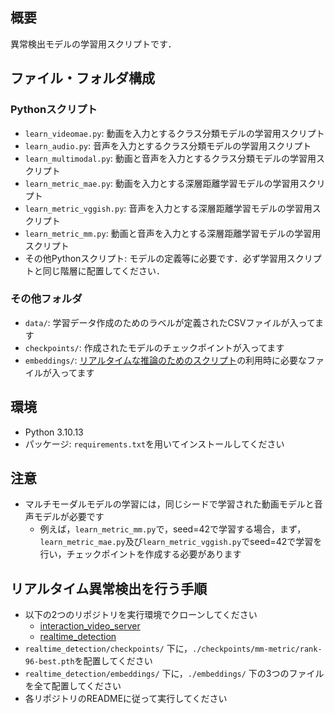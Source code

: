 ## 概要
異常検出モデルの学習用スクリプトです．

## ファイル・フォルダ構成
### Pythonスクリプト
- `learn_videomae.py`: 動画を入力とするクラス分類モデルの学習用スクリプト
- `learn_audio.py`: 音声を入力とするクラス分類モデルの学習用スクリプト
- `learn_multimodal.py`: 動画と音声を入力とするクラス分類モデルの学習用スクリプト
- `learn_metric_mae.py`: 動画を入力とする深層距離学習モデルの学習用スクリプト
- `learn_metric_vggish.py`: 音声を入力とする深層距離学習モデルの学習用スクリプト
- `learn_metric_mm.py`: 動画と音声を入力とする深層距離学習モデルの学習用スクリプト
- その他Pythonスクリプト: モデルの定義等に必要です．必ず学習用スクリプトと同じ階層に配置してください．
### その他フォルダ
- `data/`: 学習データ作成のためのラベルが定義されたCSVファイルが入ってます
- `checkpoints/`: 作成されたモデルのチェックポイントが入ってます
- `embeddings/`: [リアルタイムな推論のためのスクリプト](https://github.com/m0chi1216/anomaly_detection/tree/main)の利用時に必要なファイルが入ってます

## 環境
- Python 3.10.13
- パッケージ: `requirements.txt`を用いてインストールしてください

## 注意
- マルチモーダルモデルの学習には，同じシードで学習された動画モデルと音声モデルが必要です
  - 例えば，`learn_metric_mm.py`で，seed=42で学習する場合，まず，`learn_metric_mae.py`及び`learn_metric_vggish.py`でseed=42で学習を行い，チェックポイントを作成する必要があります

## リアルタイム異常検出を行う手順
- 以下の2つのリポジトリを実行環境でクローンしてください
  - [interaction_video_server](https://github.com/m0chi1216/interaction_video_server)
  - [realtime_detection](https://github.com/m0chi1216/realtime_detection)
- `realtime_detection/checkpoints/` 下に，`./checkpoints/mm-metric/rank-96-best.pth`を配置してください
- `realtime_detection/embeddings/` 下に，`./embeddings/` 下の3つのファイルを全て配置してください
- 各リポジトリのREADMEに従って実行してください